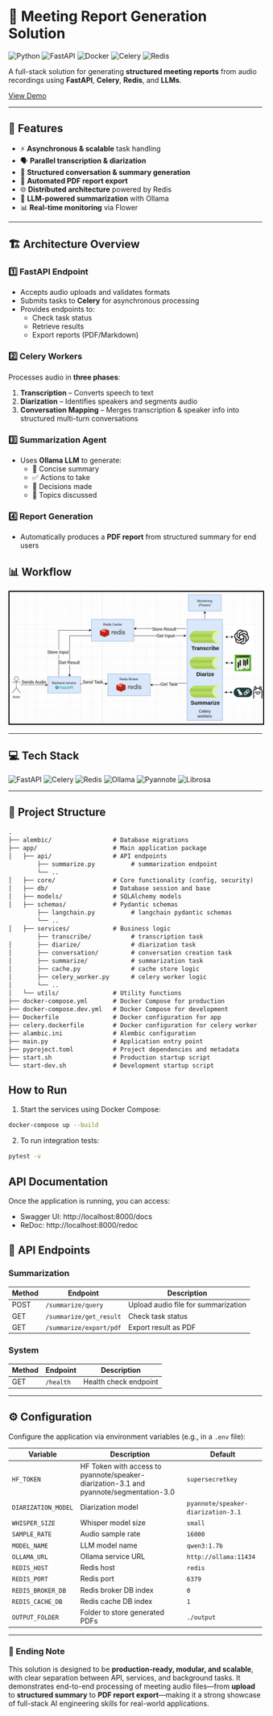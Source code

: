 # 📝 Meeting Report Generation Solution 

![Python](https://img.shields.io/badge/Python-3.11-blue) ![FastAPI](https://img.shields.io/badge/FastAPI-Production-green) ![Docker](https://img.shields.io/badge/Docker-Compose-blue) ![Celery](https://img.shields.io/badge/Celery-Async-orange) ![Redis](https://img.shields.io/badge/Redis-Cache-red)

A full-stack solution for generating **structured meeting reports** from audio recordings using **FastAPI**, **Celery**, **Redis**, and **LLMs**.

[View Demo](https://1drv.ms/f/c/06B1F6E174C6D6D9/EsRUpJ4b-BRKhNdrDmjUhVUB04W7E-poZNarFesncu0gZA?e=yARlZP)


---

## 🚀 Features

- ⚡ **Asynchronous & scalable** task handling  
- 🗣️ **Parallel transcription & diarization**  
- 📝 **Structured conversation & summary generation**  
- 📄 **Automated PDF report export**  
- 🌐 **Distributed architecture** powered by Redis  
- 🤖 **LLM-powered summarization** with Ollama  
- 📊 **Real-time monitoring** via Flower  

---

## 🏗️ Architecture Overview

### 1️⃣ FastAPI Endpoint
- Accepts audio uploads and validates formats  
- Submits tasks to **Celery** for asynchronous processing  
- Provides endpoints to:
  - Check task status
  - Retrieve results
  - Export reports (PDF/Markdown)  

### 2️⃣ Celery Workers
Processes audio in **three phases**:

1. **Transcription** – Converts speech to text  
2. **Diarization** – Identifies speakers and segments audio  
3. **Conversation Mapping** – Merges transcription & speaker info into structured multi-turn conversations  

### 3️⃣ Summarization Agent
- Uses **Ollama LLM** to generate:
  - 📝 Concise summary  
  - ✅ Actions to take  
  - 🎯 Decisions made  
  - 📌 Topics discussed  

### 4️⃣ Report Generation
- Automatically produces a **PDF report** from structured summary for end users  


## 📊 Workflow

<img src="images/workflow.png" alt="Workflow Diagram" style="border:2px solid black;" width="600"/>

---

## 💻 Tech Stack

![FastAPI](https://img.shields.io/badge/FastAPI-HTTP_API-green) ![Celery](https://img.shields.io/badge/Celery-Tasks-orange) ![Redis](https://img.shields.io/badge/Redis-Cache-red) ![Ollama](https://img.shields.io/badge/Ollama-LLM-purple) ![Pyannote](https://img.shields.io/badge/Pyannote-Diarization-blue) ![Librosa](https://img.shields.io/badge/Librosa-Audio-yellow)

---

## 📂 Project Structure

```
.
├── alembic/                 # Database migrations
├── app/                     # Main application package
│   ├── api/                 # API endpoints
        ├── summarize.py          # summarization endpoint
        └── ..
│   ├── core/                # Core functionality (config, security)
│   ├── db/                  # Database session and base
│   ├── models/              # SQLAlchemy models
│   ├── schemas/             # Pydantic schemas
        ├── langchain.py          # langchain pydantic schemas
        └── ..
│   ├── services/            # Business logic
        ├── transcribe/           # transcription task
│       ├── diarize/              # diarization task
│       ├── conversation/         # conversation creation task
│       ├── summarize/            # summarization task
│       ├── cache.py              # cache store logic
│       ├── celery_worker.py      # celery worker logic
│       └── ..
│   └── utils/               # Utility functions
├── docker-compose.yml       # Docker Compose for production
├── docker-compose.dev.yml   # Docker Compose for development
├── Dockerfile               # Docker configuration for app
├── celery.dockerfile        # Docker configuration for celery worker
├── alambic.ini              # Alembic configuration
├── main.py                  # Application entry point
├── pyproject.toml           # Project dependencies and metadata
├── start.sh                 # Production startup script
└── start-dev.sh             # Development startup script
```

## How to Run

1. Start the services using Docker Compose:
```bash
docker-compose up --build
```
2. To run integration tests:
```bash
pytest -v 
```

## API Documentation

Once the application is running, you can access:

- Swagger UI: http://localhost:8000/docs
- ReDoc: http://localhost:8000/redoc

## 🔑 API Endpoints

### Summarization

| Method | Endpoint | Description |
|--------|----------|-------------|
| POST   | `/summarize/query` | Upload audio file for summarization |
| GET    | `/summarize/get_result` | Check task status |
| GET    | `/summarize/export/pdf` | Export result as PDF |

### System

| Method | Endpoint | Description |
|--------|----------|-------------|
| GET    | `/health` | Health check endpoint |

---

## ⚙️ Configuration

Configure the application via environment variables (e.g., in a `.env` file):

| Variable | Description | Default |
|----------|-------------|---------|
| `HF_TOKEN` | HF Token with access to pyannote/speaker-diarization-3.1 and pyannote/segmentation-3.0 | `supersecretkey` |
| `DIARIZATION_MODEL` | Diarization model | `pyannote/speaker-diarization-3.1` |
| `WHISPER_SIZE` | Whisper model size | `small` |
| `SAMPLE_RATE` | Audio sample rate | `16000` |
| `MODEL_NAME` | LLM model name | `qwen3:1.7b` |
| `OLLAMA_URL` | Ollama service URL | `http://ollama:11434` |
| `REDIS_HOST` | Redis host | `redis` |
| `REDIS_PORT` | Redis port | `6379` |
| `REDIS_BROKER_DB` | Redis broker DB index | `0` |
| `REDIS_CACHE_DB` | Redis cache DB index | `1` |
| `OUTPUT_FOLDER` | Folder to store generated PDFs | `./output` |


---

### 📝 Ending Note

This solution is designed to be **production-ready, modular, and scalable**, with clear separation between API, services, and background tasks. It demonstrates end-to-end processing of meeting audio files—from **upload** to **structured summary** to **PDF report export**—making it a strong showcase of full-stack AI engineering skills for real-world applications.

